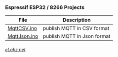 
### Espressif ESP32 / 8266 Projects

| File | Description |
|---|---|
| [MqttCSV.ino](https://elabz.net/ESP/MqttCSV) | publish MQTT in CSV format |
| [MqttJson.ino](https://elabz.net/ESP/MqttJson) | publish MQTT in Json format |

###### [eLabz.net](https://elabz.net)
